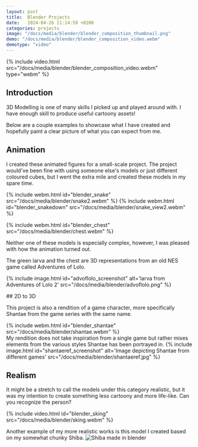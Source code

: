 ```yaml
---
layout: post
title:  Blender Projects
date:   2024-04-26 11:14:59 +0200
categories: projects
image: "/docs/media/blender/blender_composition_thumbnail.png"
demo: "/docs/media/blender/blender_composition_video.webm"
demotype: "video"
---
```




{% include video.html src="/docs/media/blender/blender_composition_video.webm" type="webm" %}


## Introduction
3D Modelling is one of many skills I picked up and played around with. I have enough skill to produce useful cartoony assets!

Below are a couple examples to showcase what I have created and hopefully paint a clear picture of what you can expect from me. 

## Animation


I created these animated figures for a small-scale project.
The project would've been fine with using someone else's models or just different coloured cubes, but I went the extra mile and created these models in my spare time.

{% include webm.html id="blender_snake" src="/docs/media/blender/snake2.webm" %}
{% include webm.html id="blender_snakedown" src="/docs/media/blender/snake_view2.webm" %}

{% include webm.html id="blender_chest" src="/docs/media/blender/chest.webm" %}

Neither one of these models is especially complex, however, I was pleased with how the animation turned out.
<div id="screenshottext" markdown="1">

The green larva and the chest are 3D representations from an old NES game called Adventures of Lolo. 

{% include image.html id="advoflolo_screenshot" alt='larva from Adventures of Lolo 2' src="/docs/media/blender/advoflolo.png" %}
</div>
## 2D to 3D 

This project is also a rendition of a game character, more specifically Shantae from the game series with the same name. 
<div id="screenshottext" markdown="1">
{% include webm.html id="blender_shantae" src="/docs/media/blender/shantae.webm" %}

<div id="screenshottext_sub" markdown="1">
My rendition does not take inspiration from a single game but rather mixes elements from the various styles Shantae has been portrayed in.
{% include image.html id="shantaeref_screenshot" alt='Image depicting Shantae from different games' src="/docs/media/blender/shantaeref.jpg" %}
</div>
</div>


## Realism 
It might be a stretch to call the models under this category realistic, but it was my intention to create something less cartoony and more life-like. Can you recognize the person? 

{% include video.html id="blender_sking" src="/docs/media/blender/sking.webm" %}

Another example of my more realistic works is this model I created based on my somewhat chunky Shiba. 
![Shiba made in blender]({{site.baseurl}}/docs/media/blender/Doggo_v6.png)





